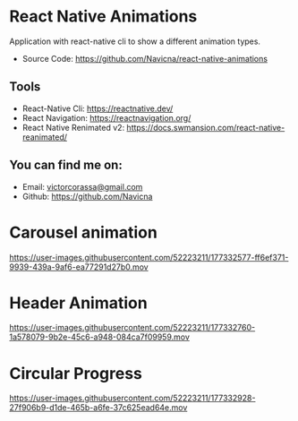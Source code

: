 # React Native Animations

Application with react-native cli to show a different animation types.

- Source Code: https://github.com/Navicna/react-native-animations

## Tools
- React-Native Cli: https://reactnative.dev/
- React Navigation: https://reactnavigation.org/
- React Native Renimated v2: https://docs.swmansion.com/react-native-reanimated/

## You can find me on:

- Email: victorcorassa@gmail.com
- Github: https://github.com/Navicna

# Carousel animation
https://user-images.githubusercontent.com/52223211/177332577-ff6ef371-9939-439a-9af6-ea77291d27b0.mov

# Header Animation
https://user-images.githubusercontent.com/52223211/177332760-1a578079-9b2e-45c6-a948-084ca7f09959.mov

# Circular Progress
https://user-images.githubusercontent.com/52223211/177332928-27f906b9-d1de-465b-a6fe-37c625ead64e.mov


